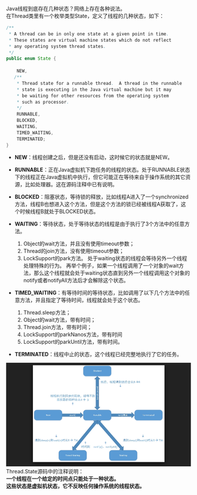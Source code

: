 Java线程到底存在几种状态？网络上存在各种说法。  
在Thread类里有一个枚举类型State，定义了线程的几种状态，如下：
```java
/**
 * A thread can be in only one state at a given point in time.
 * These states are virtual machine states which do not reflect
 * any operating system thread states.
 */
public enum State {
    
    NEW,
   /** 
    * Thread state for a runnable thread.  A thread in the runnable
    * state is executing in the Java virtual machine but it may
    * be waiting for other resources from the operating system
    * such as processor.
    */
    RUNNABLE,
    BLOCKED,
    WAITING,
    TIMED_WAITING,
    TERMINATED;
}
```
- **NEW**：线程创建之后，但是还没有启动，这时候它的状态就是NEW。

- **RUNNABLE**：正在Java虚拟机下跑任务的线程的状态。处于RUNNABLE状态下的线程正在Java虚拟机中执行，但它可能正在等待来自于操作系统的其它资源，比如处理器。这在源码注释中已有说明。

- **BLOCKED**：阻塞状态，等待锁的释放，比如线程A进入了一个synchronized方法，线程B也想进入这个方法，但是这个方法的锁已经被线程A获取了，这个时候线程B就处于BLOCKED状态。

- **WAITING**：等待状态，处于等待状态的线程是由于执行了3个方法中的任意方法。      
    1. Object的wait方法，并且没有使用timeout参数；  
    2. Thread的join方法，没有使用timeout参数；  
    3. LockSupport的park方法。
    处于waiting状态的线程会等待另外一个线程处理特殊的行为。 再举个例子，如果一个线程调用了一个对象的wait方法，那么这个线程就会处于waiting状态直到另外一个线程调用这个对象的notify或者notifyAll方法后才会解除这个状态。
    
- **TIMED_WAITING**：有等待时间的等待状态，比如调用了以下几个方法中的任意方法，并且指定了等待时间，线程就会处于这个状态。  
    1. Thread.sleep方法；
    2. Object的wait方法，带有时间；
    3. Thread.join方法，带有时间；
    4. LockSupport的parkNanos方法，带有时间 
    5. LockSupport的parkUntil方法，带有时间。
    
- **TERMINATED**：线程中止的状态，这个线程已经完整地执行了它的任务。

![](https://github.com/tsfeng/JavaRobot/raw/master/blog/CommonFile/Thread02.png)
Thread.State源码中的注释说明：  
**一个线程在一个给定的时间点只能处于一种状态。**  
**这些状态是虚拟机状态，它不反映任何操作系统的线程状态。**

  




